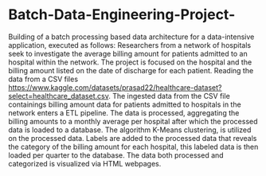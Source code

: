 # Batch-Data-Engineering-Project-
Building of a batch processing based data architecture for a data-intensive application, executed as follows: 
Researchers from a network of hospitals seek to investigate the average billing amount for patients admitted to an hospital within the network.
The project is focused on the hospital and the billing amount listed on the date of discharge for each patient.
Reading the data from a CSV files https://www.kaggle.com/datasets/prasad22/healthcare-dataset?select=healthcare_dataset.csv. The ingested data from the CSV file containings billing amount data for patients admitted to hospitals in the network enters a ETL pipeline.
The data is processed, aggregating the billing amounts to a monthly average per hospital after which the processed data is loaded to a database.
The algorithm K-Means clustering, is utilized on the processed data. 
Labels are added to the processed data that reveals the category of the billing amount for each hospital, this labeled data is then loaded per quarter to the database. 
The data both processed and categorized is visualized via HTML webpages. 
